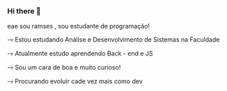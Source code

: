### Hi there 👋

eae sou ramses , sou estudante de programação!

-💀 Estou estudando Análise e Desenvolvimento de Sistemas na Faculdade

-💀 Atualmente estudo aprendendo Back - end e JS

-💀 Sou um cara de boa e muito curioso!

-💀 Procurando evoluir cade vez mais como dev
